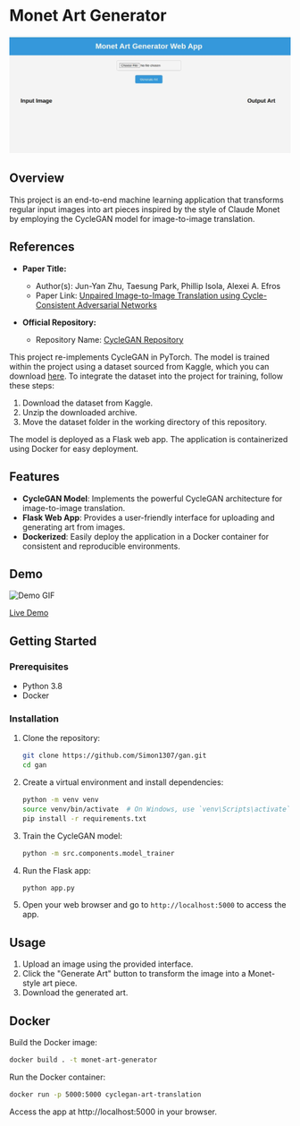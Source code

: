# Monet Art Generator

![Monet Art Generator Web App](assets/web_app_picture.jpg)


## Overview

This project is an end-to-end machine learning application that transforms regular input images into art pieces inspired by the style of Claude Monet by employing the CycleGAN model for image-to-image translation.

## References

- **Paper Title:**
  - Author(s): Jun-Yan Zhu, Taesung Park, Phillip Isola, Alexei A. Efros
  - Paper Link: [Unpaired Image-to-Image Translation using Cycle-Consistent Adversarial Networks](https://arxiv.org/abs/1703.10593)

- **Official Repository:**
  - Repository Name: [CycleGAN Repository](https://github.com/junyanz/CycleGAN)

This project re-implements CycleGAN in PyTorch. The model is trained within the project using a dataset sourced from Kaggle, which you can download [here](https://www.kaggle.com/your-username/dataset-name). To integrate the dataset into the project for training, follow these steps:

1. Download the dataset from Kaggle.
2. Unzip the downloaded archive.
3. Move the dataset folder in the working directory of this repository.

The model is deployed as a Flask web app. The application is containerized using Docker for easy deployment.

## Features

- **CycleGAN Model**: Implements the powerful CycleGAN architecture for image-to-image translation.
- **Flask Web App**: Provides a user-friendly interface for uploading and generating art from images.
- **Dockerized**: Easily deploy the application in a Docker container for consistent and reproducible environments.

## Demo

![Demo GIF](https://link-to-demo.gif)

[Live Demo](https://your-app-url.com)

## Getting Started

### Prerequisites

- Python 3.8
- Docker

### Installation

1. Clone the repository:

    ```bash
    git clone https://github.com/Simon1307/gan.git
    cd gan
    ```

2. Create a virtual environment and install dependencies:

    ```bash
    python -m venv venv
    source venv/bin/activate  # On Windows, use `venv\Scripts\activate`
    pip install -r requirements.txt
    ```

3. Train the CycleGAN model:

    ```bash
    python -m src.components.model_trainer
    ```

4. Run the Flask app:

    ```bash
    python app.py
    ```

5. Open your web browser and go to `http://localhost:5000` to access the app.

## Usage

1. Upload an image using the provided interface.
2. Click the "Generate Art" button to transform the image into a Monet-style art piece.
3. Download the generated art.

## Docker

Build the Docker image:

```bash
docker build . -t monet-art-generator
```

Run the Docker container:


```bash
docker run -p 5000:5000 cyclegan-art-translation
```

Access the app at http://localhost:5000 in your browser.
